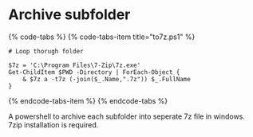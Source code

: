 # Archive subfolder

{% code-tabs %}
{% code-tabs-item title="to7z.ps1" %}
```text
# Loop thorugh folder

$7z = 'C:\Program Files\7-Zip\7z.exe'
Get-ChildItem $PWD -Directory | ForEach-Object {
    & $7z a -t7z (-join($_.Name,".7z")) $_.FullName
}
```
{% endcode-tabs-item %}
{% endcode-tabs %}

A powershell to archive each subfolder into seperate 7z file in windows. 7zip installation is required.

